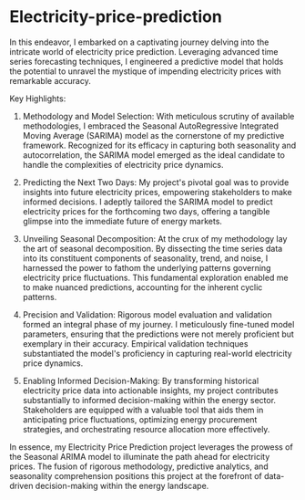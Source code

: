 # Electricity-price-prediction
In this endeavor, I embarked on a captivating journey delving into the intricate world of electricity price prediction. Leveraging advanced time series forecasting techniques, I engineered a predictive model that holds the potential to unravel the mystique of impending electricity prices with remarkable accuracy.

Key Highlights:

1. Methodology and Model Selection:
With meticulous scrutiny of available methodologies, I embraced the Seasonal AutoRegressive Integrated Moving Average (SARIMA) model as the cornerstone of my predictive framework. Recognized for its efficacy in capturing both seasonality and autocorrelation, the SARIMA model emerged as the ideal candidate to handle the complexities of electricity price dynamics.

2. Predicting the Next Two Days:
My project's pivotal goal was to provide insights into future electricity prices, empowering stakeholders to make informed decisions. I adeptly tailored the SARIMA model to predict electricity prices for the forthcoming two days, offering a tangible glimpse into the immediate future of energy markets.

3. Unveiling Seasonal Decomposition:
At the crux of my methodology lay the art of seasonal decomposition. By dissecting the time series data into its constituent components of seasonality, trend, and noise, I harnessed the power to fathom the underlying patterns governing electricity price fluctuations. This fundamental exploration enabled me to make nuanced predictions, accounting for the inherent cyclic patterns.

4. Precision and Validation:
Rigorous model evaluation and validation formed an integral phase of my journey. I meticulously fine-tuned model parameters, ensuring that the predictions were not merely proficient but exemplary in their accuracy. Empirical validation techniques substantiated the model's proficiency in capturing real-world electricity price dynamics.

5. Enabling Informed Decision-Making:
By transforming historical electricity price data into actionable insights, my project contributes substantially to informed decision-making within the energy sector. Stakeholders are equipped with a valuable tool that aids them in anticipating price fluctuations, optimizing energy procurement strategies, and orchestrating resource allocation more effectively.

In essence, my Electricity Price Prediction project leverages the prowess of the Seasonal ARIMA model to illuminate the path ahead for electricity prices. The fusion of rigorous methodology, predictive analytics, and seasonality comprehension positions this project at the forefront of data-driven decision-making within the energy landscape.
